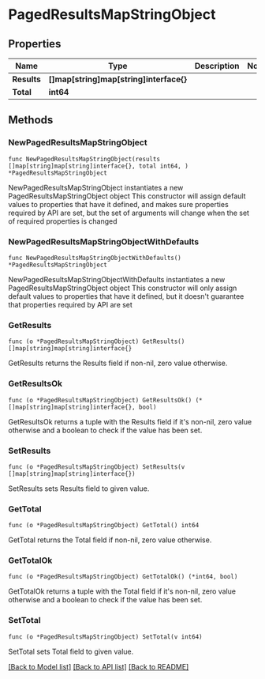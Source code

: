 # PagedResultsMapStringObject

## Properties

Name | Type | Description | Notes
------------ | ------------- | ------------- | -------------
**Results** | **[]map[string]map[string]interface{}** |  | 
**Total** | **int64** |  | 

## Methods

### NewPagedResultsMapStringObject

`func NewPagedResultsMapStringObject(results []map[string]map[string]interface{}, total int64, ) *PagedResultsMapStringObject`

NewPagedResultsMapStringObject instantiates a new PagedResultsMapStringObject object
This constructor will assign default values to properties that have it defined,
and makes sure properties required by API are set, but the set of arguments
will change when the set of required properties is changed

### NewPagedResultsMapStringObjectWithDefaults

`func NewPagedResultsMapStringObjectWithDefaults() *PagedResultsMapStringObject`

NewPagedResultsMapStringObjectWithDefaults instantiates a new PagedResultsMapStringObject object
This constructor will only assign default values to properties that have it defined,
but it doesn't guarantee that properties required by API are set

### GetResults

`func (o *PagedResultsMapStringObject) GetResults() []map[string]map[string]interface{}`

GetResults returns the Results field if non-nil, zero value otherwise.

### GetResultsOk

`func (o *PagedResultsMapStringObject) GetResultsOk() (*[]map[string]map[string]interface{}, bool)`

GetResultsOk returns a tuple with the Results field if it's non-nil, zero value otherwise
and a boolean to check if the value has been set.

### SetResults

`func (o *PagedResultsMapStringObject) SetResults(v []map[string]map[string]interface{})`

SetResults sets Results field to given value.


### GetTotal

`func (o *PagedResultsMapStringObject) GetTotal() int64`

GetTotal returns the Total field if non-nil, zero value otherwise.

### GetTotalOk

`func (o *PagedResultsMapStringObject) GetTotalOk() (*int64, bool)`

GetTotalOk returns a tuple with the Total field if it's non-nil, zero value otherwise
and a boolean to check if the value has been set.

### SetTotal

`func (o *PagedResultsMapStringObject) SetTotal(v int64)`

SetTotal sets Total field to given value.



[[Back to Model list]](../README.md#documentation-for-models) [[Back to API list]](../README.md#documentation-for-api-endpoints) [[Back to README]](../README.md)


